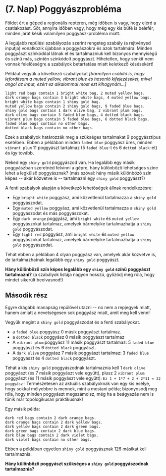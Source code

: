 (7. Nap) Poggyászprobléma
==========================
Földet ért a géped a regionális reptéren, még időben is vagy, hogy elérd a csatlakozást. Sőt, annyira időben vagy, hogy még egy kis büfé is belefér; minden járat késik valamilyen poggyász-probléma miatt.

A legújabb repülési szabályozás szerint rengeteg szabály (a rejtvényed inputja) vonatkozik újabban a poggyászokra és azok tartalmára. Minden poggyászt színkóddal látnak el és tartalmazniuk kell bizonyos mennyiségű és színű más, szintén színkódolt poggyászt. Hihetetlen, hogy senkit nem vonnak felelősségre a szabályok betartatása miatt keletkező késésekért!

Például vegyük a következő szabályokat *[bármilyen csábító is, hogy lefordítsam a muted yellow, vibrant blue és hasonló kifejezéseket, mivel angol az input, ezért ez alkalommal most ezt kihagynám...]*
```
light red bags contain 1 bright white bag, 2 muted yellow bags.
dark orange bags contain 3 bright white bags, 4 muted yellow bags.
bright white bags contain 1 shiny gold bag.
muted yellow bags contain 2 shiny gold bags, 9 faded blue bags.
shiny gold bags contain 1 dark olive bag, 2 vibrant plum bags.
dark olive bags contain 3 faded blue bags, 4 dotted black bags.
vibrant plum bags contain 5 faded blue bags, 6 dotted black bags.
faded blue bags contain no other bags.
dotted black bags contain no other bags.
```
Ezek a szabályok határozzák meg a szükséges tartalmakat 9 poggyásztípus esetében.
Ebben a példában minden ``faded blue`` poggyász üres, minden ``vibrant plum`` 11 poggyászt tartalmaz (5 ``faded blue``-t és 6 ``dotted black``-et) és így tovább.

Neked egy ``shiny gold`` poggyászod van. 
Ha legalább egy másik poggyászban szeretnéd felvinni a gépre, hány különböző lehetséges színe lehet a legkülső poggyásznak?
(más szóval: hány másik különböző szín képes -- akár közvetve is -- tartalmazni egy ``shiny gold`` poggyászt?)

A fenti szabályok alapján a következő lehetőségek állnak rendelkezésre:
- Egy ``bright white`` poggyász, ami közvetlenül tartalmazza a ``shiny gold`` poggyászodat.
- Egy ``muted yellow`` poggyász, ami közvetlenül tartalmazza a ``shiny gold`` poggyászodat és más poggyászokat.
- Egy ``dark orange`` poggyász, ami ``bright white`` és ``muted yellow`` poggyászokat tartalmaz, amelyek bármelyike tartalmazhatja a ``shiny gold`` poggyászodat.
- Egy ``light red`` poggyász, ami ``bright white`` és ``muted yellow`` poggyászokat tartalmaz, amelyek bármelyike tartalmazhatja a ``shiny gold`` poggyászodat.

Tehát ebben a példában 4 olyan poggyász van, amelyek akár közvetve is, de tartalmazhatnak legalább egy ``shiny gold`` poggyászt.

**Hány különböző szín képes legalább egy ``shiny gold`` színű poggyászt tartalmazni?**
(a szabályok listája nagyon hosszú, győzödj meg róla, hogy mindet sikerült beolvasnod!)

Második rész
------------
Egyre drágább manapság repülővel utazni -- no nem a repjegyek miatt, hanem amiatt a nevetségesen sok poggyász miatt, amit meg kell venni!

Vegyük megint a ``shiny gold`` poggyászodat és a fenti szabályokat. 

- a ``faded blue`` poggyász 0 másik poggyászt tartalmaz.
- a ``dotted black`` poggyász 0 másik poggyászt tartalmaz
- A ``vibrant plum`` poggyász 11 másik poggyászt tartalmaz: 5 ``faded blue`` poggyászt és 6 ``dotted black`` poggyászt.
- A ``dark olive`` poggyász 7 másik poggyászt tartalmaz: 3 ``faded blue`` poggyászt és 4 ``dotted black`` poggyászt.

Tehát a kis ``shiny gold`` poggyászodnak tartalmaznia kell 1 ``dark olive`` poggyászt (és 7 másik poggyászt vele együtt), plusz 2 ``vibrant plum`` poggyászt (és 11 másik poggyászt vele együtt): 
```Ez 1 + 1*7 + 2 + 2*11 = 32 poggyász!```
Természetesen az aktuális szabályoknak van egy kis esélye, hogy sokkal mélyebbre is mennek, mint a mostani példa; bizonyosodj meg róla, hogy minden poggyászt megszámolsz, még ha a beágyazás nem is tűnik már topologikusan praktikusnak!

Egy másik példa:

```shiny gold bags contain 2 dark red bags.
dark red bags contain 2 dark orange bags.
dark orange bags contain 2 dark yellow bags.
dark yellow bags contain 2 dark green bags.
dark green bags contain 2 dark blue bags.
dark blue bags contain 2 dark violet bags.
dark violet bags contain no other bags.
```
Ebben a példában egyetlen ``shiny gold`` poggyásznak 126 másikat kell tartalmaznia.

**Hány különböző poggyászt szükséges a ``shiny gold`` poggyászodnak tartalmaznia?**